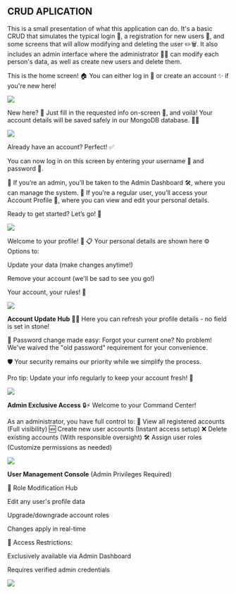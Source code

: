 ## CRUD APLICATION

<p>
  This is a small presentation of what this application can do. It's a basic CRUD that simulates the typical login 🔑, a registration for new users 👥, and some screens that will allow modifying and deleting the user ✏️🗑️. It also includes an admin interface where the administrator 👨‍💼 can modify each person's data, as well as create new users and delete them.
</p>
<p>
  This is the home screen! 🏠 You can either log in 🔐 or create an account ✨ if you're new here!
</p>
<img src="https://i.imgur.com/u8GQ0Iv.png">
<p>
  New here? 🎉 Just fill in the requested info on-screen 📲, and voilà! Your account details will be saved safely in our MongoDB database. 🚀💾
</p>
<img src="https://i.imgur.com/ZGvEwEq.png">
<p>
  Already have an account? Perfect! ✅

You can now log in on this screen by entering your username 👤 and password 🔑.

🔹 If you’re an admin, you’ll be taken to the Admin Dashboard 🛠️, where you can manage the system.
🔹 If you’re a regular user, you’ll access your Account Profile 👀, where you can view and edit your personal details.

Ready to get started? Let’s go! 🚀
</p>
<img src="https://i.imgur.com/57tANJk.png">
<p>
  Welcome to your profile! 🌟
📋 Your personal details are shown here
⚙️ Options to:

Update your data (make changes anytime!)

Remove your account (we'll be sad to see you go!)

Your account, your rules! 👑
</p>
<img src="https://i.imgur.com/KTLQIgw.png">
<p>
  <b>Account Update Hub</b> 🔄✨
Here you can refresh your profile details - no field is set in stone!

🔑 Password change made easy:
Forgot your current one? No problem!
We've waived the "old password" requirement for your convenience.

🛡️ Your security remains our priority while we simplify the process.

Pro tip: Update your info regularly to keep your account fresh! 🌟
</p>
<img src="https://i.imgur.com/Z8EPlaU.png">
<p>
  <b>Admin Exclusive Access</b> 🔒⚡
Welcome to your Command Center!

As an administrator, you have full control to:
👥 View all registered accounts (Full visibility)
🆕 Create new user accounts (Instant access setup)
❌ Delete existing accounts (With responsible oversight)
🛠️ Assign user roles (Customize permissions as needed)
</p>
<img src="https://i.imgur.com/xJwcAp3.png">
<p>
  <b>User Management Console</b>
(Admin Privileges Required)

🔧 Role Modification Hub

Edit any user's profile data

Upgrade/downgrade account roles

Changes apply in real-time

🚪 Access Restrictions:

Exclusively available via Admin Dashboard

Requires verified admin credentials
</p>
<img src="https://i.imgur.com/OLW2xiZ.png">






